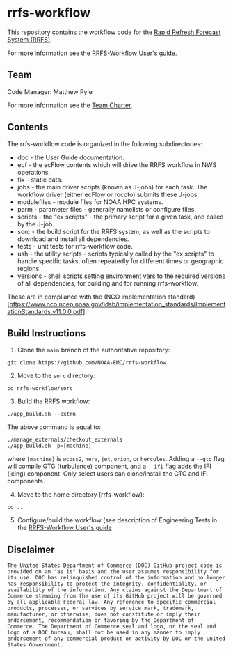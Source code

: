 # rrfs-workflow

This repository contains the workflow code for the [Rapid Refresh
Forecast System
(RRFS)](https://gsl.noaa.gov/focus-areas/unified_forecast_system/rrfs).

For more information see the [RRFS-Workflow User's
guide](https://rrfs-workflow.readthedocs.io/en/latest/index.html).

## Team

Code Manager: Matthew Pyle

For more information see the [Team
Charter](https://docs.google.com/document/d/1uLbPx-pOWp7eECz_7VHRt_tQyD8PLFdrwo8dr4oMgjo/edit?usp=sharing).

## Contents

The rrfs-workflow code is organized in the following subdirectories:

* doc - the User Guide documentation.
* ecf - the ecFlow contents which will drive the RRFS workflow in NWS
  operations.
* fix - static data.
* jobs - the main driver scripts (known as J-jobs) for each task. The
  workflow driver (either ecFlow or rocoto) submits these J-jobs.
* modulefiles - module files for NOAA HPC systems.
* parm - parameter files - generally namelists or configure files.
* scripts - the "ex scripts" - the primary script for a given task,
  and called by the J-job.
* sorc - the build script for the RRFS system, as well as the scripts
  to download and install all dependencies.
* tests - unit tests for rrfs-workflow code.
* ush - the utility scripts - scripts typically called by the "ex
  scripts" to handle specific tasks, often repeatedly for different
  times or geographic regions.
* versions - shell scripts setting environment vars to the required
  versions of all dependencies, for building and for running
  rrfs-workflow.

These are in compliance with the (NCO implementation standard)
[https://www.nco.ncep.noaa.gov/idsb/implementation_standards/ImplementationStandards.v11.0.0.pdf].

## Build Instructions

1. Clone the `main` branch of the authoritative repository:
```
git clone https://github.com/NOAA-EMC/rrfs-workflow
```

2. Move to the `sorc` directory:
```
cd rrfs-workflow/sorc
```

3. Build the RRFS workflow:
```
./app_build.sh --extrn
```
The above command is equal to:
```
./manage_externals/checkout_externals
./app_build.sh -p=[machine]
```
where `[machine]` is `wcoss2`, `hera`, `jet`, `orion`, or `hercules`.  Adding a `--gtg` flag will compile GTG (turbulence) component, and a `--ifi` flag adds the IFI (icing) component.  Only select users can clone/install the GTG and IFI components.

4. Move to the home directory (rrfs-workflow):
```
cd ..
```

5. Configure/build the workflow (see description of Engineering Tests in the [RRFS-Workflow User's
guide](https://rrfs-workflow.readthedocs.io/en/latest/index.html)
## Disclaimer

```
The United States Department of Commerce (DOC) GitHub project code is
provided on an "as is" basis and the user assumes responsibility for
its use. DOC has relinquished control of the information and no longer
has responsibility to protect the integrity, confidentiality, or
availability of the information. Any claims against the Department of
Commerce stemming from the use of its GitHub project will be governed
by all applicable Federal law. Any reference to specific commercial
products, processes, or services by service mark, trademark,
manufacturer, or otherwise, does not constitute or imply their
endorsement, recommendation or favoring by the Department of
Commerce. The Department of Commerce seal and logo, or the seal and
logo of a DOC bureau, shall not be used in any manner to imply
endorsement of any commercial product or activity by DOC or the United
States Government.


